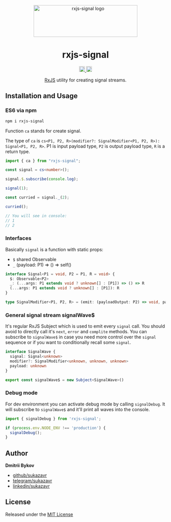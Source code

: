 <p align="center">
  <a href="https://github.com/sukazavr/rxjs-signal">
    <img src="https://github.com/sukazavr/rxjs-signal/blob/main/logo.png?raw=true" width="326" height="100" alt="rxjs-signal logo"/>
  </a>
</p>
<h1 align="center">rxjs-signal</h1>
<p align="center">
   <a href="https://badge.fury.io/js/rxjs-signal">
      <img src="https://badge.fury.io/js/rxjs-signal.svg" alt="npm version" height="18"/>
   </a>
   <a href="https://github.com/jasonkuhrt/template-typescript-lib/actions/workflows/trunk.yml">
      <img src="https://github.com/reactivex/rxjs/workflows/CI/badge.svg" alt="CI" height="18"/>
   </a>
</p>
<p align="center">
<a href="http://reactivex.io/rxjs" target="blank">RxJS</a> utility for creating signal streams.
</p>

## Installation and Usage

### ES6 via npm

```sh
npm i rxjs-signal
```

Function `ca` stands for create signal.

The type of `ca` is `cs<P1, P2, R>(modifier?: SignalModifier<P1, P2, R>): Signal<P1, P2, R>`. P1 is input payload type, `P2` is output payload type, `R` is a return type.

```ts
import { ca } from "rxjs-signal";

const signal = cs<number>();

signal.$.subscribe(console.log);

signal(1);

const curried = signal._(2);

curried();

// You will see in console:
// 1
// 2
```

### Interfaces

Basically `signal` is a function with static props:
- `$` shared Observable<P2>
- `_` (payload: P1) => () => self()

```ts
interface Signal<P1 = void, P2 = P1, R = void> {
  $: Observable<P2>
  _: (...args: P1 extends void ? unknown[] : [P1]) => () => R
  (...args: P1 extends void ? unknown[] : [P1]): R
}

type SignalModifier<P1, P2, R> = (emit: (payloadOutput: P2) => void, payloadInput: P1) => R
```

### General signal stream signalWave$

It's regular RxJS Subject which is used to emit every `signal` call. You should avoid to directly call it's `next`, `error` and `complite` methods. You can subscribe to `signalWave$` in case you need more control over the `signal` sequence or if you want to conditionally recall some `signal`.

```ts
interface SignalWave {
  signal: Signal<unknown>
  modifier?: SignalModifier<unknown, unknown, unknown>
  payload: unknown
}

export const signalWave$ = new Subject<SignalWave>()
```

### Debug mode

For dev environment you can activate debug mode by calling `signalDebug`. It will subscribe to `signalWave$` and it'll print all waves into the console.

```ts
import { signalDebug } from 'rxjs-signal';

if (process.env.NODE_ENV !== 'production') {
  signalDebug();
}
```

## Author

**Dmitrii Bykov**

- [github/sukazavr](https://github.com/sukazavr)
- [telegram/sukazavr](https://telegram.me/sukazavr)
- [linkedin/sukazavr](https://www.linkedin.com/in/sukazavr)

## License

Released under the [MIT License](LICENSE)
